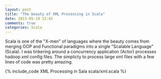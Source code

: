 ```yaml
---
layout: post
title: "The beauty of XML Processing in Scala"
date: 2013-05-19 12:41
comments: true
categories: Scala
---
```


Scala is one of the "X-men" of languages where the beauty comes from merging OOP and Functional paradigms into a single "Scalable Language" (Scala). I was tinkering around a concurrency application (Actor) processes hadoop xml config files. The simplicty to process large xml files with a few lines of code was pretty amazing.

{% include_code XML Processing in Sala scala/xml.scala %}

